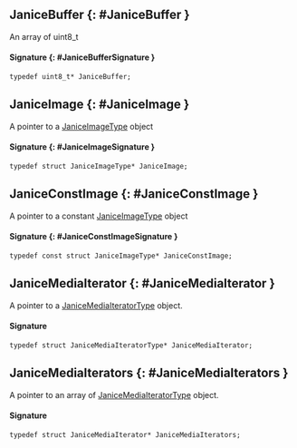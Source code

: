 ## JaniceBuffer {: #JaniceBuffer }

An array of uint8_t

#### Signature {: #JaniceBufferSignature }

```
typedef uint8_t* JaniceBuffer;
```

## JaniceImage {: #JaniceImage }

A pointer to a [JaniceImageType](structs.md#JaniceImageType) object

#### Signature {: #JaniceImageSignature }

```
typedef struct JaniceImageType* JaniceImage;
```

## JaniceConstImage {: #JaniceConstImage }

A pointer to a constant [JaniceImageType](structs.md#JaniceImageType) object

#### Signature {: #JaniceConstImageSignature }

```
typedef const struct JaniceImageType* JaniceConstImage;
```

## JaniceMediaIterator {: #JaniceMediaIterator }

A pointer to a [JaniceMediaIteratorType](structs.md#JaniceMediaIteratorType) object.

#### Signature

```
typedef struct JaniceMediaIteratorType* JaniceMediaIterator;
```

## JaniceMediaIterators {: #JaniceMediaIterators }

A pointer to an array of [JaniceMediaIteratorType](structs.md#JaniceMediaIteratorType) object.

#### Signature

```
typedef struct JaniceMediaIterator* JaniceMediaIterators;
```
